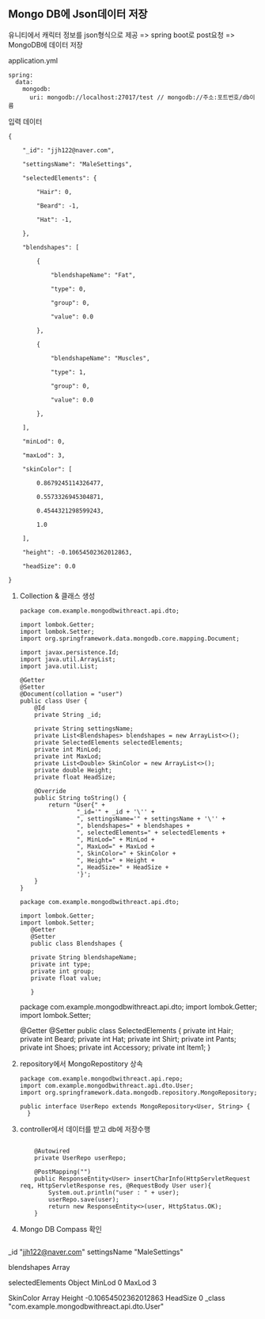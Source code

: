 ## Mongo DB에 Json데이터 저장

유니티에서 캐릭터 정보를 json형식으로 제공 => spring boot로 post요청 => MongoDB에 데이터 저장

application.yml

```
spring:
  data:
    mongodb:
      uri: mongodb://localhost:27017/test // mongodb://주소:포트번호/db이름
```

입력 데이터

```
{

    "_id": "jjh122@naver.com",

    "settingsName": "MaleSettings",

    "selectedElements": {

        "Hair": 0,

        "Beard": -1,

        "Hat": -1,

    },

    "blendshapes": [

        {

            "blendshapeName": "Fat",

            "type": 0,

            "group": 0,

            "value": 0.0

        },

        {

            "blendshapeName": "Muscles",

            "type": 1,

            "group": 0,

            "value": 0.0

        },

    ],

    "minLod": 0,

    "maxLod": 3,

    "skinColor": [

        0.8679245114326477,

        0.5573326945304871,

        0.4544321298599243,

        1.0

    ],

    "height": -0.10654502362012863,

    "headSize": 0.0

}
```



1. Collection & 클래스 생성

   ```
   package com.example.mongodbwithreact.api.dto;

   import lombok.Getter;
   import lombok.Setter;
   import org.springframework.data.mongodb.core.mapping.Document;

   import javax.persistence.Id;
   import java.util.ArrayList;
   import java.util.List;

   @Getter
   @Setter
   @Document(collation = "user")
   public class User {
       @Id
       private String _id;

       private String settingsName;
       private List<Blendshapes> blendshapes = new ArrayList<>();
       private SelectedElements selectedElements;
       private int MinLod;
       private int MaxLod;
       private List<Double> SkinColor = new ArrayList<>();
       private double Height;
       private float HeadSize;

       @Override
       public String toString() {
           return "User{" +
                   "_id='" + _id + '\'' +
                   ", settingsName='" + settingsName + '\'' +
                   ", blendshapes=" + blendshapes +
                   ", selectedElements=" + selectedElements +
                   ", MinLod=" + MinLod +
                   ", MaxLod=" + MaxLod +
                   ", SkinColor=" + SkinColor +
                   ", Height=" + Height +
                   ", HeadSize=" + HeadSize +
                   '}';
       }
   }

   ```

   ```
   package com.example.mongodbwithreact.api.dto;

   import lombok.Getter;
   import lombok.Setter;
      @Getter
      @Setter
      public class Blendshapes {

      private String blendshapeName;
      private int type;
      private int group;
      private float value;

      }
   ```





    package com.example.mongodbwithreact.api.dto;
    import lombok.Getter;
    import lombok.Setter;
    
    @Getter
    @Setter
       public class SelectedElements {
    	private int Hair;
       private int Beard;
       private int Hat;
       private int Shirt;
       private int Pants;
       private int Shoes;
       private int Accessory;
       private int Item1;
       }
2. repository에서 MongoRepostitory 상속

   ```
   package com.example.mongodbwithreact.api.repo;
   import com.example.mongodbwithreact.api.dto.User;
   import org.springframework.data.mongodb.repository.MongoRepository;

   public interface UserRepo extends MongoRepository<User, String> {
     }
   ```

3. controller에서 데이터를 받고 db에 저장수행

   ```

       @Autowired
       private UserRepo userRepo;
    
       @PostMapping("")
       public ResponseEntity<User> insertCharInfo(HttpServletRequest req, HttpServletResponse res, @RequestBody User user){
           System.out.println("user : " + user);
           userRepo.save(user);
           return new ResponseEntity<>(user, HttpStatus.OK);
       }

   ```
4. Mongo DB Compass 확인

   ```
_id
"jjh122@naver.com"
settingsName
"MaleSettings"

blendshapes
Array

selectedElements
Object
MinLod
0
MaxLod
3

SkinColor
Array
Height
-0.10654502362012863
HeadSize
0
_class
"com.example.mongodbwithreact.api.dto.User"

   ```